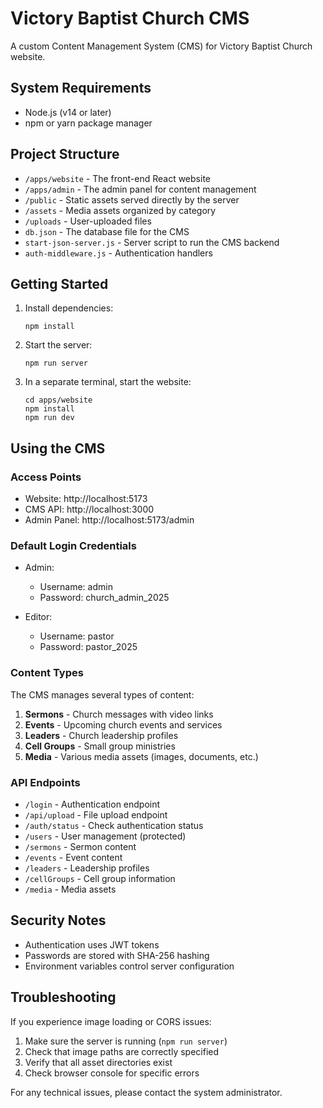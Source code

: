 # Victory Baptist Church CMS

A custom Content Management System (CMS) for Victory Baptist Church website.

## System Requirements

- Node.js (v14 or later)
- npm or yarn package manager

## Project Structure

- `/apps/website` - The front-end React website
- `/apps/admin` - The admin panel for content management
- `/public` - Static assets served directly by the server
- `/assets` - Media assets organized by category
- `/uploads` - User-uploaded files
- `db.json` - The database file for the CMS
- `start-json-server.js` - Server script to run the CMS backend
- `auth-middleware.js` - Authentication handlers

## Getting Started

1. Install dependencies:
   ```
   npm install
   ```

2. Start the server:
   ```
   npm run server
   ```

3. In a separate terminal, start the website:
   ```
   cd apps/website
   npm install
   npm run dev
   ```

## Using the CMS

### Access Points

- Website: http://localhost:5173
- CMS API: http://localhost:3000
- Admin Panel: http://localhost:5173/admin

### Default Login Credentials

- Admin:
  - Username: admin
  - Password: church_admin_2025

- Editor:
  - Username: pastor
  - Password: pastor_2025

### Content Types

The CMS manages several types of content:

1. **Sermons** - Church messages with video links
2. **Events** - Upcoming church events and services
3. **Leaders** - Church leadership profiles
4. **Cell Groups** - Small group ministries
5. **Media** - Various media assets (images, documents, etc.)

### API Endpoints

- `/login` - Authentication endpoint
- `/api/upload` - File upload endpoint
- `/auth/status` - Check authentication status
- `/users` - User management (protected)
- `/sermons` - Sermon content
- `/events` - Event content
- `/leaders` - Leadership profiles
- `/cellGroups` - Cell group information
- `/media` - Media assets

## Security Notes

- Authentication uses JWT tokens
- Passwords are stored with SHA-256 hashing
- Environment variables control server configuration 

## Troubleshooting

If you experience image loading or CORS issues:

1. Make sure the server is running (`npm run server`)
2. Check that image paths are correctly specified
3. Verify that all asset directories exist
4. Check browser console for specific errors

For any technical issues, please contact the system administrator. 